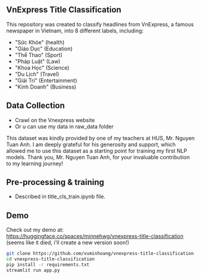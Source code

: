 ## VnExpress Title Classification
This repository was created to classify headlines from VnExpress, a famous newspaper in Vietnam, into 8 different labels, including: 
- "Sức Khỏe" (health)
- "Giáo Dục" (Education)
- "Thể Thao" (Sport)
- "Pháp Luật" (Law)
- "Khoa Học" (Science)
- "Du Lịch" (Travel)
- "Giải Trí" (Entertainment)
- "Kinh Doanh" (Business)

## Data Collection
- Crawl on the Vnexpress website
- Or u can use my data in raw_data folder

This dataset was kindly provided by one of my teachers at HUS, Mr. Nguyen Tuan Anh. I am deeply grateful for his generosity and support, which allowed me to use this dataset as a starting point for training my first NLP models. Thank you, Mr. Nguyen Tuan Anh, for your invaluable contribution to my learning journey!

## Pre-processing & training
- Described in title_cls_train.ipynb file.

## Demo
Check out my demo at: https://huggingface.co/spaces/minnehwg/vnexpress-title-classification (seems like it died, i'll create a new version soon!)

```bash
git clone https://github.com/vuminhoang/vnexpress-title-classification.git
cd vnexpress-title-classification
pip install -r requirements.txt
streamlit run app.py
```
  
